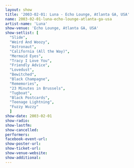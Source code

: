 ```yaml
---
layout: show
title: '2003-02-01: Luna - Echo Lounge, Atlanta GA, USA'
name: 2003-02-01-luna-echo-lounge-atlanta-ga-usa
artist-name: 'Luna'
show-venue: 'Echo Lounge, Atlanta GA, USA'
show-setlist: [
  "Slide",
  "Weird And Woozy",
  "Astronaut",
  "California (All the Way)",
  "Mermaid Eyes",
  "Tracy I Love You",
  "Friendly Advice",
  "Lovedust",
  "Bewitched",
  "Black Champagne",
  "Rememories",
  "23 Minutes in Brussels",
  "Tugboat",
  "Black Postcards",
  "Teenage Lightning",
  "Fuzzy Wuzzy"
  ]
show-date: 2003-02-01
show-radio: 
show-lastfm: 
show-cancelled: 
performers: 
facebook-event-url: 
show-poster-url: 
show-ticket-url: 
show-venue-website: 
show-additional: 
---
```


